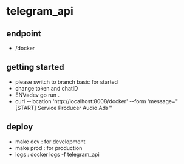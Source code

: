 # telegram_api 

## endpoint
- /docker        

## getting started
- please switch to branch basic for started
- change token and chatID
- ENV=dev go run .
- curl --location 'http://localhost:8008/docker' --form 'message="[START] Service Producer Audio Ads"'

## deploy
- make dev  : for development
- make prod : for production
- logs      : docker logs -f telegram_api